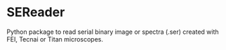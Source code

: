 # SEReader
Python package to read serial binary image or spectra (.ser) created with FEI, Tecnai or Titan microscopes.

